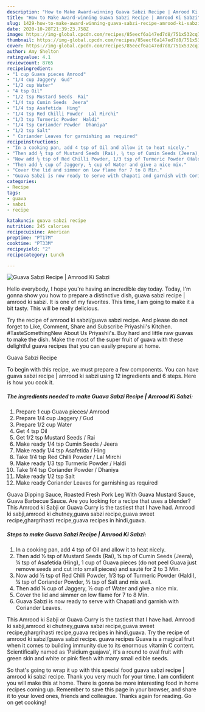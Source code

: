 ```yaml
---
description: "How to Make Award-winning Guava Sabzi Recipe | Amrood Ki Sabzi"
title: "How to Make Award-winning Guava Sabzi Recipe | Amrood Ki Sabzi"
slug: 1429-how-to-make-award-winning-guava-sabzi-recipe-amrood-ki-sabzi
date: 2020-10-28T21:39:23.758Z
image: https://img-global.cpcdn.com/recipes/85eecf6a147ed7d8/751x532cq70/guava-sabzi-recipe-amrood-ki-sabzi-recipe-main-photo.jpg
thumbnail: https://img-global.cpcdn.com/recipes/85eecf6a147ed7d8/751x532cq70/guava-sabzi-recipe-amrood-ki-sabzi-recipe-main-photo.jpg
cover: https://img-global.cpcdn.com/recipes/85eecf6a147ed7d8/751x532cq70/guava-sabzi-recipe-amrood-ki-sabzi-recipe-main-photo.jpg
author: Amy Shelton
ratingvalue: 4.1
reviewcount: 8765
recipeingredient:
- "1 cup Guava pieces Amrood"
- "1/4 cup Jaggery  Gud"
- "1/2 cup Water"
- "4 tsp Oil"
- "1/2 tsp Mustard Seeds  Rai"
- "1/4 tsp Cumin Seeds  Jeera"
- "1/4 tsp Asafetida  Hing"
- "1/4 tsp Red Chilli Powder  Lal Mirchi"
- "1/3 tsp Turmeric Powder  Haldi"
- "1/4 tsp Coriander Powder  Dhaniya"
- "1/2 tsp Salt"
- " Coriander Leaves for garnishing as required"
recipeinstructions:
- "In a cooking pan, add 4 tsp of Oil and allow it to heat nicely."
- "Then add ½ tsp of Mustard Seeds (Rai), ¼ tsp of Cumin Seeds (Jeera), ¼ tsp of Asafetida (Hing), 1 cup of Guava pieces (do not peel Guava just remove seeds and cut into small pieces) and sauté for 2 to 3 Min."
- "Now add ½ tsp of Red Chilli Powder, 1/3 tsp of Turmeric Powder (Haldi), ¼ tsp of Coriander Powder, ½ tsp of Salt and mix well."
- "Then add ¼ cup of Jaggery, ½ cup of Water and give a nice mix."
- "Cover the lid and simmer on low flame for 7 to 8 Min."
- "Guava Sabzi is now ready to serve with Chapati and garnish with Coriander Leaves."
categories:
- Recipe
tags:
- guava
- sabzi
- recipe

katakunci: guava sabzi recipe 
nutrition: 245 calories
recipecuisine: American
preptime: "PT17M"
cooktime: "PT33M"
recipeyield: "2"
recipecategory: Lunch

---
```



![Guava Sabzi Recipe | Amrood Ki Sabzi](https://img-global.cpcdn.com/recipes/85eecf6a147ed7d8/751x532cq70/guava-sabzi-recipe-amrood-ki-sabzi-recipe-main-photo.jpg)

Hello everybody, I hope you're having an incredible day today. Today, I'm gonna show you how to prepare a distinctive dish, guava sabzi recipe | amrood ki sabzi. It is one of my favorites. This time, I am going to make it a bit tasty. This will be really delicious.

Try the recipe of amrood ki sabzi/guava sabzi recipe. And please do not forget to Like, Comment, Share and Subscribe Priyashii&#39;s Kitchen. #TasteSomethingNew About Us Priyashii&#39;s. Buy hard and little raw guavas to make the dish. Make the most of the super fruit of guava with these delightful guava recipes that you can easily prepare at home.

Guava Sabzi Recipe 

To begin with this recipe, we must prepare a few components. You can have guava sabzi recipe | amrood ki sabzi using 12 ingredients and 6 steps. Here is how you cook it.

<!--inarticleads1-->

##### The ingredients needed to make Guava Sabzi Recipe | Amrood Ki Sabzi:

1. Prepare 1 cup Guava pieces/ Amrood
1. Prepare 1/4 cup Jaggery / Gud
1. Prepare 1/2 cup Water
1. Get 4 tsp Oil
1. Get 1/2 tsp Mustard Seeds / Rai
1. Make ready 1/4 tsp Cumin Seeds / Jeera
1. Make ready 1/4 tsp Asafetida / Hing
1. Take 1/4 tsp Red Chilli Powder / Lal Mirchi
1. Make ready 1/3 tsp Turmeric Powder / Haldi
1. Take 1/4 tsp Coriander Powder / Dhaniya
1. Make ready 1/2 tsp Salt
1. Make ready  Coriander Leaves for garnishing as required


Guava Dipping Sauce, Roasted Fresh Pork Leg With Guava Mustard Sauce, Guava Barbecue Sauce. Are you looking for a recipe that uses a blender? This Amrood ki Sabji or Guava Curry is the tastiest that I have had. Amrood ki sabji,amrood ki chutney,guava sabzi recipe,guava sweet recipe,ghargrihasti recipe,guava recipes in hindi,guava. 

<!--inarticleads2-->

##### Steps to make Guava Sabzi Recipe | Amrood Ki Sabzi:

1. In a cooking pan, add 4 tsp of Oil and allow it to heat nicely.
1. Then add ½ tsp of Mustard Seeds (Rai), ¼ tsp of Cumin Seeds (Jeera), ¼ tsp of Asafetida (Hing), 1 cup of Guava pieces (do not peel Guava just remove seeds and cut into small pieces) and sauté for 2 to 3 Min.
1. Now add ½ tsp of Red Chilli Powder, 1/3 tsp of Turmeric Powder (Haldi), ¼ tsp of Coriander Powder, ½ tsp of Salt and mix well.
1. Then add ¼ cup of Jaggery, ½ cup of Water and give a nice mix.
1. Cover the lid and simmer on low flame for 7 to 8 Min.
1. Guava Sabzi is now ready to serve with Chapati and garnish with Coriander Leaves.


This Amrood ki Sabji or Guava Curry is the tastiest that I have had. Amrood ki sabji,amrood ki chutney,guava sabzi recipe,guava sweet recipe,ghargrihasti recipe,guava recipes in hindi,guava. Try the recipe of amrood ki sabzi/guava sabzi recipe. guava recipes Guava is a magical fruit when it comes to building immunity due to its enormous vitamin C content. Scientifically named as &#39;Psidium guajava&#39;, it&#39;s a round to oval fruit with green skin and white or pink flesh with many small edible seeds. 

So that's going to wrap it up with this special food guava sabzi recipe | amrood ki sabzi recipe. Thank you very much for your time. I am confident you will make this at home. There is gonna be more interesting food in home recipes coming up. Remember to save this page in your browser, and share it to your loved ones, friends and colleague. Thanks again for reading. Go on get cooking!
